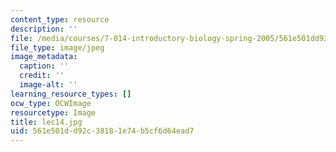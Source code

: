 ```yaml
---
content_type: resource
description: ''
file: /media/courses/7-014-introductory-biology-spring-2005/561e501dd92c38181e74b5cf6d64ead7_lec14.jpg
file_type: image/jpeg
image_metadata:
  caption: ''
  credit: ''
  image-alt: ''
learning_resource_types: []
ocw_type: OCWImage
resourcetype: Image
title: lec14.jpg
uid: 561e501d-d92c-3818-1e74-b5cf6d64ead7
---
```

